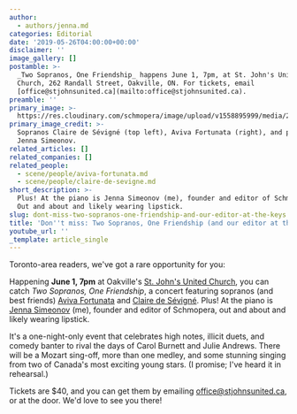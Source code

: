 ```yaml
---
author:
  - authors/jenna.md
categories: Editorial
date: '2019-05-26T04:00:00+00:00'
disclaimer: ''
image_gallery: []
postamble: >-
  _Two Sopranos, One Friendship_ happens June 1, 7pm, at St. John's United
  Church, 262 Randall Street, Oakville, ON. For tickets, email
  [office@stjohnsunited.ca](mailto:office@stjohnsunited.ca).
preamble: ''
primary_image: >-
  https://res.cloudinary.com/schmopera/image/upload/v1558895999/media/2019/05/sqClaireAvivaJenna.jpg
primary_image_credit: >-
  Sopranos Claire de Sévigné (top left), Aviva Fortunata (right), and pianist
  Jenna Simeonov.
related_articles: []
related_companies: []
related_people:
  - scene/people/aviva-fortunata.md
  - scene/people/claire-de-sevigne.md
short_description: >-
  Plus! At the piano is Jenna Simeonov (me), founder and editor of Schmopera.
  Out and about and likely wearing lipstick.
slug: dont-miss-two-sopranos-one-friendship-and-our-editor-at-the-keys
title: 'Don''t miss: Two Sopranos, One Friendship (and our editor at the keys)'
youtube_url: ''
_template: article_single
---
```


Toronto-area readers, we've got a rare opportunity for you:

Happening **June 1, 7pm** at Oakville's [St. John's United Church](http://stjohnsunited.ca/events-calendar/), you can catch _Two Sopranos, One Friendship_, a concert featuring sopranos (and best friends) [Aviva Fortunata](/scene/people/aviva-fortunata/) and [Claire de Sévigné](/claire-de-sevigne-sing-fast-high/). Plus! At the piano is [Jenna Simeonov](/authors/jenna) (me), founder and editor of Schmopera, out and about and likely wearing lipstick.

It's a one-night-only event that celebrates high notes, illicit duets, and comedy banter to rival the days of Carol Burnett and Julie Andrews. There will be a Mozart sing-off, more than one medley, and some stunning singing from two of Canada's most exciting young stars. (I promise; I've heard it in rehearsal.)

Tickets are $40, and you can get them by emailing [office@stjohnsunited.ca](mailto:office@stjohnsunited.ca), or at the door. We'd love to see you there!
